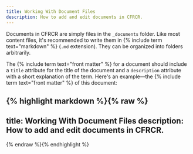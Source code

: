 ```yaml
---
title: Working With Document Files
description: How to add and edit documents in CFRCR.
---
```

Documents in CFRCR are simply files in the `_documents` folder. Like most content files, it's recommended to write them in {% include term text="markdown" %} (`.md` extension). They can be organized into folders arbitrarily.

The {% include term text="front matter" %} for a document should include a `title` attribute for the title of the document and a `description` attribute with a short explanation of the term. Here's an example&mdash;the {% include term text="front matter" %} of this document:

{% highlight markdown %}{% raw %}
---
title: Working With Document Files
description: How to add and edit documents in CFRCR.
---
{% endraw %}{% endhighlight %}
